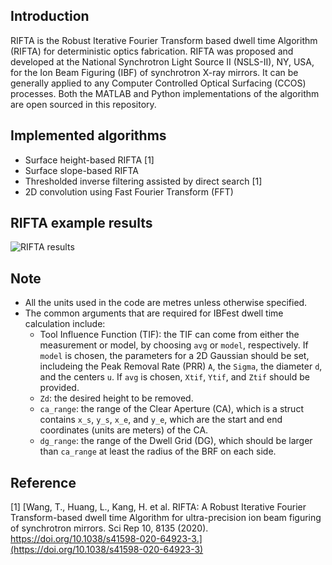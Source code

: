 ## Introduction
RIFTA is the Robust Iterative Fourier Transform based dwell time Algorithm (RIFTA) for deterministic optics fabrication. RIFTA was proposed and developed at the National Synchrotron Light Source II (NSLS-II), NY, USA, for the Ion Beam Figuring (IBF) of synchrotron X-ray mirrors. It can be generally applied to any Computer Controlled Optical Surfacing (CCOS) processes. Both the MATLAB and Python implementations of the algorithm are open sourced in this repository.

## Implemented algorithms
- Surface height-based RIFTA [1]
- Surface slope-based RIFTA
- Thresholded inverse filtering assisted by direct search [1]
- 2D convolution using Fast Fourier Transform (FFT)

## RIFTA example results
![RIFTA results](/images/RIFTA_results.png)

## Note
- All the units used in the code are metres unless otherwise specified.
- The common arguments that are required for IBFest dwell time calculation include:
  - Tool Influence Function (TIF): the TIF can come from either the measurement or model, by choosing ```avg``` or ```model```, respectively. If ```model``` is chosen, the parameters for a 2D Gaussian should be set, includeing the Peak Removal Rate (PRR) ```A```, the ```Sigma```, the diameter ```d```, and the centers ```u```. If ```avg``` is chosen, ```Xtif```, ```Ytif```, and ```Ztif``` should be provided. 
  - ```Zd```: the desired height to be removed. 
  - ```ca_range```: the range of the Clear Aperture (CA), which is a struct contains ```x_s```, ```y_s```, ```x_e```, and ```y_e```, which are the start and end coordinates (units are meters) of the CA. 
  - ```dg_range```: the range of the Dwell Grid (DG), which should be larger than ```ca_range``` at least the radius of the BRF on each side.

## Reference
[1] [Wang, T., Huang, L., Kang, H. et al. RIFTA: A Robust Iterative Fourier Transform-based dwell time Algorithm for ultra-precision ion beam figuring of synchrotron mirrors. Sci Rep 10, 8135 (2020). https://doi.org/10.1038/s41598-020-64923-3.](https://doi.org/10.1038/s41598-020-64923-3)
